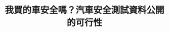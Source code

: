 ---
layout: post
title: "我買的車安全嗎？汽車安全測試資料公開的可行性"
tags:
id: 2
thumbnail: "/images/post/2/1HYM4JMGTqHz5oq0gtOruwITHGUPUJuiV.jpg"
description: "開放政府第2次協作會議 「國產車量產時，必需強制公開ARTC撞擊測試結果，並比照國外將結果分級。」"
color: "Red"
publish: "false"
departments:
  - "交通部"
cover:
  link: ""
introduction:
  content: ""
  image: ""
join:
  type: "提"
  image: "/images/post/2/1-oRBwZVbNiPGGOKci8h-BzZZ7rA4SSMk.jpg"
embed:
  - type: "mind_map"
    links:
      - "https://miro.com/app/live-embed/o9J_k052DeM=/?moveToViewport=-2989,-958,6199,3173&amp;embedAutoplay=true"
  - type: "transcript"
    links:
      - "https://sayit.pdis.nat.gov.tw/2017-03-24-%E9%96%8B%E6%94%BE%E6%94%BF%E5%BA%9C%E8%81%AF%E7%B5%A1%E4%BA%BA%E7%AC%AC%E4%BA%8C%E6%AC%A1%E5%8D%94%E4%BD%9C%E6%9C%83%E8%AD%B0"
pictures:
---